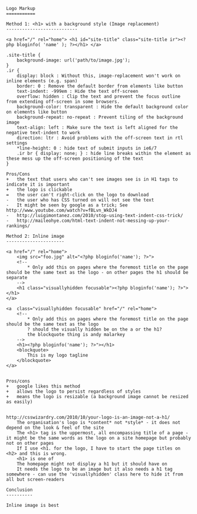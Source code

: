     Logo Markup
    ===========

    Method 1: <h1> with a background style (Image replacement)
    ---------------------------

    <a href="/" rel="home"> <h1 id="site-title" class="site-title ir"><?php bloginfo( 'name' ); ?></h1> </a>

    .site-title {
    	background-image: url('path/to/image.jpg');
    }
    .ir {
    	display: block : Without this, image-replacement won't work on inline elements (e.g. span)
    	border: 0 : Remove the default border from elements like button
    	text-indent: -999em : Hide the text off-screen
    	overflow: hidden : Clip the text and prevent the focus outline from extending off-screen in some browsers.
    	background-color: transparent : Hide the default background color on elements like button
    	background-repeat: no-repeat : Prevent tiling of the background image
    	text-align: left : Make sure the text is left aligned for the negative text-indent to work
    	direction: ltr : Avoid problems with the off-screen text in rtl settings
    	*line-height: 0 : hide text of submit inputs in ie6/7
    	.ir br { display: none; } : hide line breaks within the element as these mess up the off-screen positioning of the text
    }

    Pros/Cons
    +	the text that users who can't see images see is in H1 tags to indicate it is important
    +	the logo is clickable
    =	the user can't right-click on the logo to download
    -	the user who has CSS turned on will not see the text
    -	It might be seen by google as a trick; See http://www.youtube.com/watch?v=fBLvn_WkDJ4
    -	http://luigimontanez.com/2010/stop-using-text-indent-css-trick/
    -	http://maileohye.com/html-text-indent-not-messing-up-your-rankings/

    Method 2: Inline image
    ----------------------

    <a href="/" rel="home">
    	<img src="foo.jpg" alt="<?php bloginfo('name'); ?>">
    	<!--
    		* Only add this on pages where the foremost title on the page should be the same text as the logo - on other pages the h1 should be separate
    	-->
    	<h1 class="visuallyhidden focusable"><?php bloginfo('name'); ?>"></h1>
    </a>

    <a  class="visuallyhidden focusable" href="/" rel="home">
    	<!--
    		* Only add this on pages where the foremost title on the page should be the same text as the logo
    		? should the visually hidden be on the a or the h1?
    		the blockquote thing is andy malarkey
    	-->
    	<h1><?php bloginfo('name'); ?>"></h1>
    	<blockquote>
    		This is my logo tagline
    	</blockquote>
    </a>


    Pros/cons
    +	google likes this method
    +	allows the logo to persist regardless of styles
    +	means the logo is resizable (a background image cannot be resized as easily)


    http://csswizardry.com/2010/10/your-logo-is-an-image-not-a-h1/
    	The organisation's logo is *content* not *style* - it does not depend on the look & feel of the site
    	The <h1> tag is the uppermost, all encompassing title of a page - it might be the same words as the logo on a site homepage but probably not on other pages
    	If I use <h1. for the logo, I have to start the page titles on <h2> and this is wrong.
    	<h1> is one of
    	The homepage might not display a h1 but it should have on
    	It needs the logo to be an image but it also needs a h1 tag somewhere - can use the 'visuallyhidden' class here to hide it from all but screen-readers

    Conclusion
    ----------

    Inline image is best
